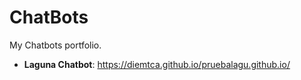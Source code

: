 # ChatBots

My Chatbots portfolio.

- **Laguna Chatbot**: https://diemtca.github.io/pruebalagu.github.io/
